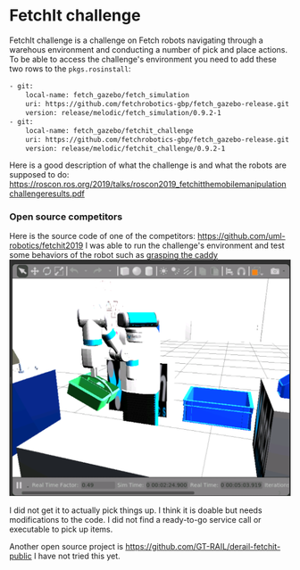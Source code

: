 # FetchIt challenge

FetchIt challenge is a challenge on Fetch robots navigating
through a warehous environment and conducting a number of pick
and place actions. To be able to access the challenge's environment
you need to add these two rows to the `pkgs.rosinstall`:
```
- git:
    local-name: fetch_gazebo/fetch_simulation
    uri: https://github.com/fetchrobotics-gbp/fetch_gazebo-release.git
    version: release/melodic/fetch_simulation/0.9.2-1
- git:
    local-name: fetch_gazebo/fetchit_challenge
    uri: https://github.com/fetchrobotics-gbp/fetch_gazebo-release.git
    version: release/melodic/fetchit_challenge/0.9.2-1
```


Here is a good description of what the challenge is and what the robots
are supposed to do: https://roscon.ros.org/2019/talks/roscon2019_fetchitthemobilemanipulationchallengeresults.pdf

### Open source competitors

Here is the source code of one of the competitors: https://github.com/uml-robotics/fetchit2019
I was able to run the challenge's environment and test some behaviors of the
robot such as [grasping the caddy](https://github.com/uml-robotics/fetchit2019/tree/master/caddy_manipulation)
![Image of caddy grasping](caddy_grasping.jpg)

I did not get it to actually pick things up. I think it is doable but needs modifications
to the code. I did not find a ready-to-go service call or executable to pick up
items.


Another open source project is https://github.com/GT-RAIL/derail-fetchit-public
I have not tried this yet.
